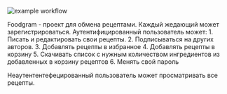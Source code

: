 ![example workflow](https://github.com/dafun34/foodgram-project-react/actions/workflows/main.yml/badge.svg)


Foodgram - проект для обмена рецептами. 
Каждый жедающий может зарегистрироваться.
Аутентифицированный пользователь может:
    1. Писать и редактировать свои рецепты.
    2. Подписываться на других авторов.
    3. Добавлять рецепты в избранное 
    4. Добавлять рецепты в корзину
    5. Скачивать список с нужным количеством ингредиентов из добавленных в корзину рецептов
    6. Менять свой пароль
    

Неаутентентефецированный пользователь может просматривать все рецепты.